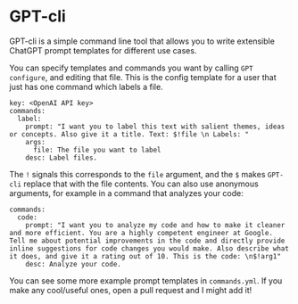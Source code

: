 # GPT-cli

GPT-cli is a simple command line tool that allows you to write extensible ChatGPT prompt templates for different use cases.

You can specify templates and commands you want by calling `GPT configure`, and editing that file. This is the config template for a user that just has one command which labels a file.


```
key: <OpenAI API key>
commands:
  label:
    prompt: "I want you to label this text with salient themes, ideas or concepts. Also give it a title. Text: $!file \n Labels: "
    args:
      file: The file you want to label
	desc: Label files.
```

The `!` signals this corresponds to the `file` argument, and the `$` makes `GPT-cli` replace that with the file contents. You can also use anonymous arguments, for example in a command that analyzes your code:


```
commands:
  code:
    prompt: "I want you to analyze my code and how to make it cleaner and more efficient. You are a highly competent engineer at Google. Tell me about potential improvements in the code and directly provide inline suggestions for code changes you would make. Also describe what it does, and give it a rating out of 10. This is the code: \n$!arg1"
    desc: Analyze your code.

```

You can see some more example prompt templates in `commands.yml`. If you make any cool/useful ones, open a pull request and I might add it!
